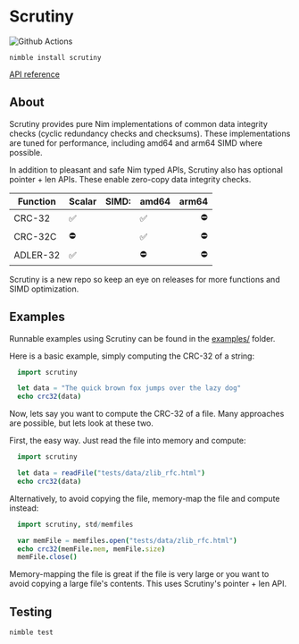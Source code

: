 # Scrutiny

![Github Actions](https://github.com/guzba/nimsimd/workflows/Github%20Actions/badge.svg)

`nimble install scrutiny`

[API reference](https://nimdocs.com/guzba/scrutiny)

## About

Scrutiny provides pure Nim implementations of common data integrity checks (cyclic redundancy checks and checksums). These implementations are tuned for performance, including amd64 and arm64 SIMD where possible.

In addition to pleasant and safe Nim typed APIs, Scrutiny also has optional pointer + len APIs. These enable zero-copy data integrity checks.

Function | Scalar | SIMD: | amd64 | arm64
---       | ---   | ---   | ---   | ---:
CRC-32    | ✅   |       |  ✅   | ⛔
CRC-32C   | ⛔   |       |  ✅   | ⛔
ADLER-32  | ✅   |       |  ⛔   | ⛔

Scrutiny is a new repo so keep an eye on releases for more functions and SIMD optimization.

## Examples

Runnable examples using Scrutiny can be found in the [examples/](https://github.com/guzba/scrutiny/blob/master/examples) folder.

Here is a basic example, simply computing the CRC-32 of a string:

```nim
  import scrutiny

  let data = "The quick brown fox jumps over the lazy dog"
  echo crc32(data)
```

Now, lets say you want to compute the CRC-32 of a file. Many approaches are possible, but lets look at these two.

First, the easy way. Just read the file into memory and compute:
```nim
  import scrutiny

  let data = readFile("tests/data/zlib_rfc.html")
  echo crc32(data)
```

Alternatively, to avoid copying the file, memory-map the file and compute instead:
```nim
  import scrutiny, std/memfiles

  var memFile = memfiles.open("tests/data/zlib_rfc.html")
  echo crc32(memFile.mem, memFile.size)
  memFile.close()
```

Memory-mapping the file is great if the file is very large or you want to avoid copying a large file's contents. This uses Scrutiny's pointer + len API.

## Testing

`nimble test`

